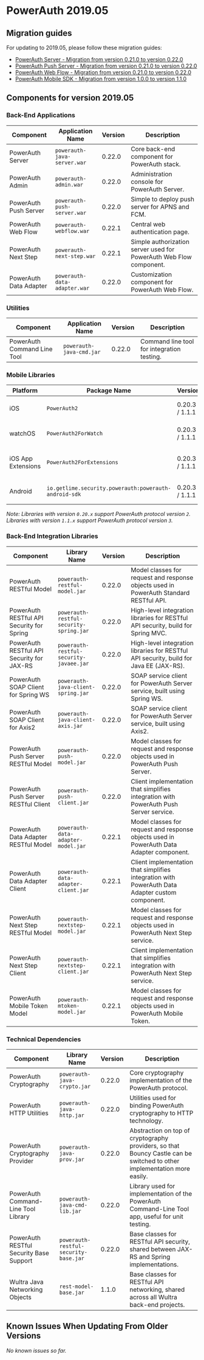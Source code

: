 # PowerAuth 2019.05

## Migration guides

For updating to 2019.05, please follow these migration guides:

- [PowerAuth Server - Migration from version 0.21.0 to version 0.22.0](https://github.com/wultra/powerauth-server/blob/develop/docs/PowerAuth-Server-0.22.0.md)
- [PowerAuth Push Server - Migration from version 0.21.0 to version 0.22.0](https://github.com/wultra/powerauth-push-server/blob/develop/docs/PowerAuth-Push-Server-0.22.0.md)
- [PowerAuth Web Flow - Migration from version 0.21.0 to version 0.22.0](https://github.com/wultra/powerauth-webflow/blob/develop/docs/Web-Flow-0.22.0.md)
- [PowerAuth Mobile SDK - Migration from version 1.0.0 to version 1.1.0](https://github.com/wultra/powerauth-mobile-sdk/blob/develop/docs/Migration-from-1.0-to-1.1.md)

## Components for version 2019.05

### Back-End Applications

| Component | Application Name | Version | Description |
|---|---|---|---|
| PowerAuth Server | `powerauth-java-server.war` | 0.22.0 | Core back-end component for PowerAuth stack. |
| PowerAuth Admin | `powerauth-admin.war` | 0.22.0 | Administration console for PowerAuth Server. |
| PowerAuth Push Server | `powerauth-push-server.war` | 0.22.0 | Simple to deploy push server for APNS and FCM. |
| PowerAuth Web Flow | `powerauth-webflow.war` | 0.22.1 | Central web authentication page. |
| PowerAuth Next Step | `powerauth-next-step.war` | 0.22.1 | Simple authorization server used for PowerAuth Web Flow component. |
| PowerAuth Data Adapter | `powerauth-data-adapter.war` | 0.22.0 | Customization component for PowerAuth Web Flow. |

### Utilities

| Component | Application Name | Version | Description |
|---|---|---|---|
| PowerAuth Command Line Tool | `powerauth-java-cmd.jar` | 0.22.0 | Command line tool for integration testing. |

### Mobile Libraries

| Platform | Package Name | Version | Description |
|---|---|---|---|
| iOS | `PowerAuth2` | 0.20.3 / 1.1.1 | A client library for iOS. |
| watchOS | `PowerAuth2ForWatch` | 0.20.3 / 1.1.1 | A limited library for watchOS. |
| iOS App Extensions | `PowerAuth2ForExtensions` | 0.20.3 / 1.1.1 | A limited library for iOS App Extensions. |
| Android | `io.getlime.security.powerauth:powerauth-android-sdk` | 0.20.3 / 1.1.1 | A client library for Android. |

_Note: Libraries with version `0.20.x` support PowerAuth protocol version `2`. Libraries with version `1.1.x` support PowerAuth protocol version `3`._ 

### Back-End Integration Libraries

| Component | Library Name |  Version | Description |
|---|---|---|---|
| PowerAuth RESTful Model | `powerauth-restful-model.jar` | 0.22.0 | Model classes for request and response objects used in PowerAuth Standard RESTful API. |
| PowerAuth RESTful API Security for Spring | `powerauth-restful-security-spring.jar` | 0.22.0 | High-level integration libraries for RESTful API security, build for Spring MVC. |
| PowerAuth RESTful API Security for JAX-RS | `powerauth-restful-security-javaee.jar` | 0.22.0 | High-level integration libraries for RESTful API security, build for Java EE (JAX-RS). |
| PowerAuth SOAP Client for Spring WS | `powerauth-java-client-spring.jar` | 0.22.0 | SOAP service client for PowerAuth Server service, built using Spring WS. |
| PowerAuth SOAP Client for Axis2 | `powerauth-java-client-axis.jar` | 0.22.0 | SOAP service client for PowerAuth Server service, built using Axis2. |
| PowerAuth Push Server RESTful Model | `powerauth-push-model.jar` | 0.22.0 | Model classes for request and response objects used in PowerAuth Push Server. |
| PowerAuth Push Server RESTful Client | `powerauth-push-client.jar` | 0.22.0 | Client implementation that simplifies integration with PowerAuth Push Server service. |
| PowerAuth Data Adapter RESTful Model | `powerauth-data-adapter-model.jar` | 0.22.1 | Model classes for request and response objects used in PowerAuth Data Adapter component. |
| PowerAuth Data Adapter Client | `powerauth-data-adapter-client.jar` | 0.22.1 | Client implementation that simplifies integration with PowerAuth Data Adapter custom component. |
| PowerAuth Next Step RESTful Model | `powerauth-nextstep-model.jar` | 0.22.1 | Model classes for request and response objects used in PowerAuth Next Step service. |
| PowerAuth Next Step Client | `powerauth-nextstep-client.jar` | 0.22.1 | Client implementation that simplifies integration with PowerAuth Next Step service. |
| PowerAuth Mobile Token Model | `powerauth-mtoken-model.jar` | 0.22.1 | Model classes for request and response objects used in PowerAuth Mobile Token. |

### Technical Dependencies

| Component | Library Name | Version | Description |
|---|---|---|---|
| PowerAuth Cryptography | `powerauth-java-crypto.jar` | 0.22.0 | Core cryptography implementation of the PowerAuth protocol. |
| PowerAuth HTTP Utilities | `powerauth-java-http.jar` | 0.22.0 | Utilities used for binding PowerAuth cryptography to HTTP technology. |
| PowerAuth Cryptography Provider | `powerauth-java-prov.jar` | 0.22.0 | Abstraction on top of cryptography providers, so that Bouncy Castle can be switched to other implementation more easily. |
| PowerAuth Command-Line Tool Library | `powerauth-java-cmd-lib.jar` | 0.22.0 | Library used for implementation of the PowerAuth Command-Line Tool app, useful for unit testing. |
| PowerAuth RESTful Security Base Support | `powerauth-restful-security-base.jar` | 0.22.0 | Base classes for RESTful API security, shared between JAX-RS and Spring implementations. |
| Wultra Java Networking Objects | `rest-model-base.jar` | 1.1.0 | Base classes for RESTful API networking, shared across all Wultra back-end projects. |

## Known Issues When Updating From Older Versions

_No known issues so far._